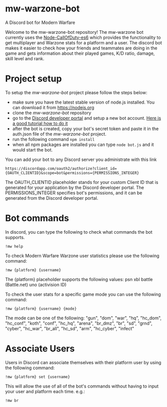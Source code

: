 # mw-warzone-bot

A Discord bot for Modern Warfare

Welcome to the mw-warzone-bot repository! The mw-warzone bot currently uses the [Node-CallOfDuty-es6] which provides the functionality to get multiplayer and Warzone stats for a platform and a user. The discord bot makes it easier to check how your friends and teammates are doing in the game and gets information about their played games, K/D ratio, damage, skill level and rank.

# Project setup

To setup the *mw-warzone-bot* project please follow the steps below:
- make sure you have the latest stable version of node.js installed. You can download it from https://nodejs.org
- clone the *mw-warzone-bot* repository
- go to the [Discord developer portal] and setup a new bot account. [Here is a good tutorial how to do it]
- after the bot is created, copy your bot's secret token and paste it in the auth.json file of the *mw-warzone-bot* project.
- run the following command `npm install`
- when all npm packages are installed you can type `node bot.js` and it would start the bot.

You can add your bot to any Discord server you administrate with this link 
```
https://discordapp.com/oauth2/authorize?client_id={OAUTH_CLIENTID}&scope=bot&permissions={PERMISSIONS_INTEGER} 
```
The OAUTH_CLIENTID placeholder stands for your custom Client ID that is generated for your application by the Discord developer portal.
The PERMISSIONS_INTEGER specifies bot's permissions, and it can be generated from the Discord developer portal.

# Bot commands

In discord, you can type the following to check what commands the bot supports.
```
!mw help
```

To check Modern Warfare Warzone user statistics please use the following command:
```
!mw {platform} {username}
```
The {platform} placeholder supports the following values:
psn
xbl
battle (Battle.net)
uno (activision ID)

To check the user stats for a specific game mode you can use the following command:
```
!mw {platform} {username} {mode}
```

The mode can be one of the following:
"gun",
"dom",
"war",
"hq",
"hc_dom",
"hc_conf",
"koth",
"conf",
"hc_hq",
"arena",
"br_dmz",
"br",
"sd",
"grnd",
"cyber",
"hc_war",
"br_all",
"hc_sd",
"arm",
"hc_cyber",
"infect"

# Associate Users

Users in Discord can associate themselves with their platform user by using the following command:
```
!mw {platform} set {username}
```
This will allow the use of all of the bot's commands without having to input your user and platform each time.
e.g.:
```
!mw br
```

[Node-CallOfDuty-es6]: https://github.com/Lierrmm/Node-CallOfDuty-es6
[Discord developer portal]: https://discordapp.com/developers/applications/
[Here is a good tutorial how to do it]: https://discordpy.readthedocs.io/en/rewrite/discord.html